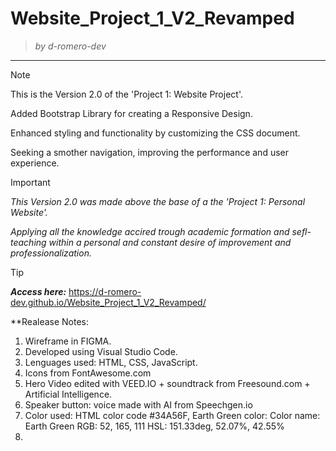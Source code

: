 # Website_Project_1_V2_Revamped
> <i> by d-romero-dev</i>
------------------------
>[!NOTE]
>This is the Version 2.0 of the 'Project 1: Website Project'.
>
>Added Bootstrap Library for creating a  Responsive Design.
>
>Enhanced styling and functionality by customizing the CSS document.
>
>Seeking a smother navigation, improving the performance and user experience.

>[!IMPORTANT]
>*This Version 2.0 was made above the base of a the 'Project 1: Personal Website'.*
>
>*Applying all the knowledge accired trough academic formation and sefl-teaching within a personal and constant desire of improvement and professionalization.*

>[!TIP]
><b><i>Access here:</i></b> https://d-romero-dev.github.io/Website_Project_1_V2_Revamped/


**Realease Notes:
1) Wireframe in FIGMA.
2) Developed using Visual Studio Code.
3) Lenguages used: HTML, CSS, JavaScript.
4) Icons from FontAwesome.com
5) Hero Video edited with VEED.IO + soundtrack from Freesound.com + Artificial Intelligence.
6) Speaker button: voice made with AI from Speechgen.io
7) Color used: HTML color code #34A56F, Earth Green color:
Color name: Earth Green
RGB: 52, 165, 111
HSL: 151.33deg, 52.07%, 42.55%
8) 
